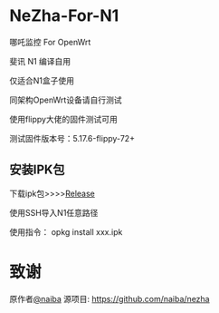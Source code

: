 # NeZha-For-N1
哪吒监控 For OpenWrt 

斐讯 N1 编译自用

仅适合N1盒子使用

同架构OpenWrt设备请自行测试

使用flippy大佬的固件测试可用

测试固件版本号：5.17.6-flippy-72+
## 安装IPK包
下载ipk包>>>>[Release](https://github.com/Han-GK/NeZha-For-N1/releases/tag/IPK)

使用SSH导入N1任意路径

使用指令： opkg install xxx.ipk
# 致谢
原作者[@naiba](https://github.com/naiba)
源项目: https://github.com/naiba/nezha
